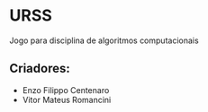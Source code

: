 # URSS
 Jogo para disciplina de algoritmos computacionais
## Criadores:
 - Enzo Filippo Centenaro
 - Vitor Mateus Romancini
